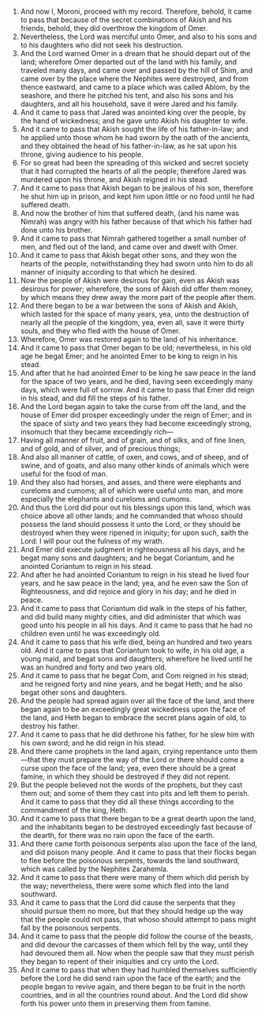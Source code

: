 1. And now I, Moroni, proceed with my record. Therefore, behold, it came to pass that because of the secret combinations of Akish and his friends, behold, they did overthrow the kingdom of Omer.
2. Nevertheless, the Lord was merciful unto Omer, and also to his sons and to his daughters who did not seek his destruction.
3. And the Lord warned Omer in a dream that he should depart out of the land; wherefore Omer departed out of the land with his family, and traveled many days, and came over and passed by the hill of Shim, and came over by the place where the Nephites were destroyed, and from thence eastward, and came to a place which was called Ablom, by the seashore, and there he pitched his tent, and also his sons and his daughters, and all his household, save it were Jared and his family.
4. And it came to pass that Jared was anointed king over the people, by the hand of wickedness; and he gave unto Akish his daughter to wife.
5. And it came to pass that Akish sought the life of his father-in-law; and he applied unto those whom he had sworn by the oath of the ancients, and they obtained the head of his father-in-law, as he sat upon his throne, giving audience to his people.
6. For so great had been the spreading of this wicked and secret society that it had corrupted the hearts of all the people; therefore Jared was murdered upon his throne, and Akish reigned in his stead.
7. And it came to pass that Akish began to be jealous of his son, therefore he shut him up in prison, and kept him upon little or no food until he had suffered death.
8. And now the brother of him that suffered death, (and his name was Nimrah) was angry with his father because of that which his father had done unto his brother.
9. And it came to pass that Nimrah gathered together a small number of men, and fled out of the land, and came over and dwelt with Omer.
10. And it came to pass that Akish begat other sons, and they won the hearts of the people, notwithstanding they had sworn unto him to do all manner of iniquity according to that which he desired.
11. Now the people of Akish were desirous for gain, even as Akish was desirous for power; wherefore, the sons of Akish did offer them money, by which means they drew away the more part of the people after them.
12. And there began to be a war between the sons of Akish and Akish, which lasted for the space of many years, yea, unto the destruction of nearly all the people of the kingdom, yea, even all, save it were thirty souls, and they who fled with the house of Omer.
13. Wherefore, Omer was restored again to the land of his inheritance.
14. And it came to pass that Omer began to be old; nevertheless, in his old age he begat Emer; and he anointed Emer to be king to reign in his stead.
15. And after that he had anointed Emer to be king he saw peace in the land for the space of two years, and he died, having seen exceedingly many days, which were full of sorrow. And it came to pass that Emer did reign in his stead, and did fill the steps of his father.
16. And the Lord began again to take the curse from off the land, and the house of Emer did prosper exceedingly under the reign of Emer; and in the space of sixty and two years they had become exceedingly strong, insomuch that they became exceedingly rich—
17. Having all manner of fruit, and of grain, and of silks, and of fine linen, and of gold, and of silver, and of precious things;
18. And also all manner of cattle, of oxen, and cows, and of sheep, and of swine, and of goats, and also many other kinds of animals which were useful for the food of man.
19. And they also had horses, and asses, and there were elephants and cureloms and cumoms; all of which were useful unto man, and more especially the elephants and cureloms and cumoms.
20. And thus the Lord did pour out his blessings upon this land, which was choice above all other lands; and he commanded that whoso should possess the land should possess it unto the Lord, or they should be destroyed when they were ripened in iniquity; for upon such, saith the Lord: I will pour out the fulness of my wrath.
21. And Emer did execute judgment in righteousness all his days, and he begat many sons and daughters; and he begat Coriantum, and he anointed Coriantum to reign in his stead.
22. And after he had anointed Coriantum to reign in his stead he lived four years, and he saw peace in the land; yea, and he even saw the Son of Righteousness, and did rejoice and glory in his day; and he died in peace.
23. And it came to pass that Coriantum did walk in the steps of his father, and did build many mighty cities, and did administer that which was good unto his people in all his days. And it came to pass that he had no children even until he was exceedingly old.
24. And it came to pass that his wife died, being an hundred and two years old. And it came to pass that Coriantum took to wife, in his old age, a young maid, and begat sons and daughters; wherefore he lived until he was an hundred and forty and two years old.
25. And it came to pass that he begat Com, and Com reigned in his stead; and he reigned forty and nine years, and he begat Heth; and he also begat other sons and daughters.
26. And the people had spread again over all the face of the land, and there began again to be an exceedingly great wickedness upon the face of the land, and Heth began to embrace the secret plans again of old, to destroy his father.
27. And it came to pass that he did dethrone his father, for he slew him with his own sword; and he did reign in his stead.
28. And there came prophets in the land again, crying repentance unto them—that they must prepare the way of the Lord or there should come a curse upon the face of the land; yea, even there should be a great famine, in which they should be destroyed if they did not repent.
29. But the people believed not the words of the prophets, but they cast them out; and some of them they cast into pits and left them to perish. And it came to pass that they did all these things according to the commandment of the king, Heth.
30. And it came to pass that there began to be a great dearth upon the land, and the inhabitants began to be destroyed exceedingly fast because of the dearth, for there was no rain upon the face of the earth.
31. And there came forth poisonous serpents also upon the face of the land, and did poison many people. And it came to pass that their flocks began to flee before the poisonous serpents, towards the land southward, which was called by the Nephites Zarahemla.
32. And it came to pass that there were many of them which did perish by the way; nevertheless, there were some which fled into the land southward.
33. And it came to pass that the Lord did cause the serpents that they should pursue them no more, but that they should hedge up the way that the people could not pass, that whoso should attempt to pass might fall by the poisonous serpents.
34. And it came to pass that the people did follow the course of the beasts, and did devour the carcasses of them which fell by the way, until they had devoured them all. Now when the people saw that they must perish they began to repent of their iniquities and cry unto the Lord.
35. And it came to pass that when they had humbled themselves sufficiently before the Lord he did send rain upon the face of the earth; and the people began to revive again, and there began to be fruit in the north countries, and in all the countries round about. And the Lord did show forth his power unto them in preserving them from famine.
